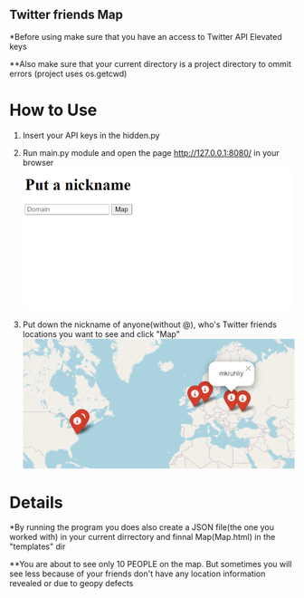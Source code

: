 ## Twitter friends Map
*Before using make sure that you have an access to Twitter API Elevated keys

**Also make sure that your current directory is a project directory to ommit errors
(project uses os.getcwd)

# How to Use
1) Insert your API keys in the hidden.py

2) Run main.py module and open the page http://127.0.0.1:8080/ in your browser
![alt text](https://github.com/mkruhliy/Twiiter_Friends/blob/main/png/1.png?raw=true)
3) Put down the nickname of anyone(without @), who's Twitter friends locations you want to see and click "Map"
![alt text](https://github.com/mkruhliy/Twiiter_Friends/blob/main/png/2.png?raw=true)
# Details
*By running the program you does also create a JSON file(the one you worked with) in your current dirrectory and finnal Map(Map.html) in the "templates" dir

**You are about to see only 10 PEOPLE on the map. But sometimes you will see less because of your friends don't have any location information revealed or due to geopy defects
